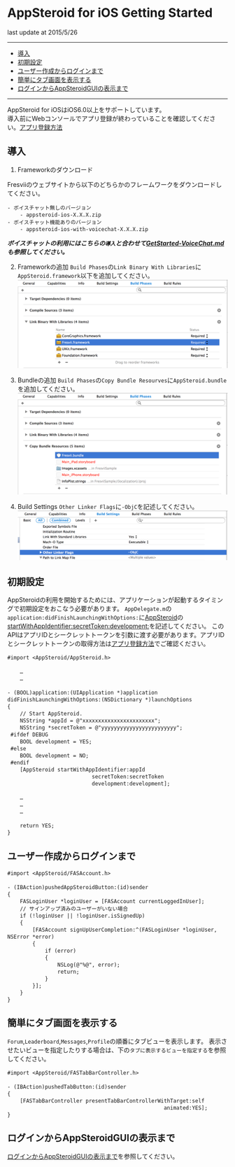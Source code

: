 # AppSteroid for iOS Getting Started

last update at 2015/5/26

---

- [導入](#Installation)
- [初期設定](#Initialization)
- [ユーザー作成からログインまで](#SignUp&Login)
- [簡単にタブ画面を表示する](#ShowTab)
- [ログインからAppSteroidGUIの表示まで](#Login&ShowTab)

---

AppSteroid for iOSはiOS6.0以上をサポートしています。  
導入前にWebコンソールでアプリ登録が終わっていることを確認してください。[アプリ登録方法](./Webコンソールでアプリ登録.md)

## <a name="Installation"> 導入 </a>

1. Frameworkのダウンロード

Fresviiのウェブサイトから以下のどちらかのフレームワークをダウンロードしてください。

```
- ボイスチャット無しのバージョン
	- appsteroid-ios-X.X.X.zip
- ボイスチャット機能ありのバージョン
	- appsteroid-ios-with-voicechat-X.X.X.zip
```
___ボイスチャットの利用にはこちらの`導入`と合わせて[GetStarted-VoiceChat.md](GetStarted/GetStarted-VoiceChat.md#HowToUseAPI)も参照してください。___


2. Frameworkの追加
`Build Phases`の`Link Binary With Libraries`に`AppSteroid.framework`以下を追加してください。
![framework](GetStarted/Images/ss_fresvii_01.png "AppSteroid.framework")

3. Bundleの追加
`Build Phases`の`Copy Bundle Resourves`に`AppSteroid.bundle`を追加してください。
![bundle](GetStarted/Images/ss_fresvii_02.png "AppSteroid.bundle")

4. Build Settings
`Other Linker Flags`に`-ObjC`を記述してください。
![flags](GetStarted/Images/ss_fresvii_03.png "Flags")

## <a name="Initialization"> 初期設定 </a>

AppSteroidの利用を開始するためには、アプリケーションが起動するタイミングで初期設定をおこなう必要があります。
`AppDelegate.m`の`application:didFinishLaunchingWithOptions:`に[AppSteroid](AppSteroidSpec.md#AppSteroid)の[startWithAppIdentifier:secretToken:development:](AppSteroidSpec.md#AppSteroid.startWithAppIdentifiersecretTokendevelopment)を記述してください。
このAPIはアプリIDとシークレットトークンを引数に渡す必要があります。アプリIDとシークレットトークンの取得方法は[アプリ登録方法](./Webコンソールでアプリ登録.md)でご確認ください。

```
#import <AppSteroid/AppSteroid.h>

    …
    …

- (BOOL)application:(UIApplication *)application
didFinishLaunchingWithOptions:(NSDictionary *)launchOptions
{
    // Start AppSteroid.
    NSString *appId = @"xxxxxxxxxxxxxxxxxxxxxxx";
    NSString *secretToken = @"yyyyyyyyyyyyyyyyyyyyyyyy";
 #ifdef DEBUG
    BOOL development = YES;
 #else
    BOOL development = NO;
 #endif
    [AppSteroid startWithAppIdentifier:appId
                           secretToken:secretToken
                           development:development];

	…
	…
	…

	return YES;
}
```

## <a name="SignUp&Login"> ユーザー作成からログインまで </a>

```obj-c
#import <AppSteroid/FASAccount.h>

- (IBAction)pushedAppSteroidButton:(id)sender
{
	FASLoginUser *loginUser = [FASAccount currentLoggedInUser];	
	// サインアップ済みのユーザーがいない場合
    if (!loginUser || !loginUser.isSignedUp)
    {
		[FASAccount signUpUserCompletion:^(FASLoginUser *loginUser, NSError *error)
		{
			if (error)
			{
				NSLog(@"%@", error);
				return;
			}
		}];
	}
}
```

## <a name="ShowTab"> 簡単にタブ画面を表示する </a>

`Forum`,`Leaderboard`,`Messages`,`Profile`の順番にタブビューを表示します。
表示させたいビューを指定したりする場合は、下の`タブに表示するビューを指定する`を参照してください。

```obj-c
#import <AppSteroid/FASTabBarController.h>

- (IBAction)pushedTabButton:(id)sender
{
    [FASTabBarController presentTabBarControllerWithTarget:self
                                                  animated:YES];
}
```

## <a name="Login&ShowTab"> ログインからAppSteroidGUIの表示まで </a>

[ログインからAppSteroidGUIの表示まで](./ログインからAppSteroidGUIの表示まで.md)を参照してください。
